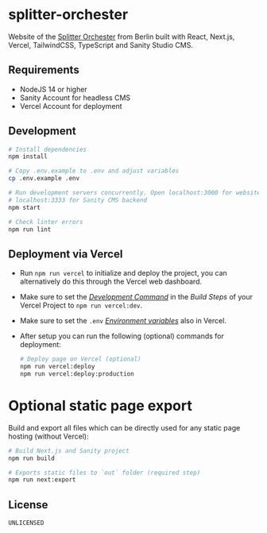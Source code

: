 splitter-orchester
===

Website of the [Splitter Orchester](https://splitter.berlin) from Berlin built with React, Next.js, Vercel, TailwindCSS, TypeScript and Sanity Studio CMS.

## Requirements

* NodeJS 14 or higher
* Sanity Account for headless CMS
* Vercel Account for deployment

## Development

```bash
# Install dependencies
npm install

# Copy .env.example to .env and adjust variables
cp .env.example .env

# Run development servers concurrently. Open localhost:3000 for website,
# localhost:3333 for Sanity CMS backend
npm start

# Check linter errors
npm run lint
```

## Deployment via Vercel

* Run `npm run vercel` to initialize and deploy the project, you can alternatively do this through the Vercel web dashboard.
* Make sure to set the [*Development Command*](https://vercel.com/docs/build-step#development-command) in the *Build Steps* of your Vercel Project to `npm run vercel:dev`.
* Make sure to set the `.env` [*Environment variables*](https://vercel.com/docs/environment-variables) also in Vercel.
* After setup you can run the following (optional) commands for deployment:

  ```bash
  # Deploy page on Vercel (optional)
  npm run vercel:deploy
  npm run vercel:deploy:production
  ```

# Optional static page export

Build and export all files which can be directly used for any static page hosting (without Vercel):

```bash
# Build Next.js and Sanity project
npm run build

# Exports static files to `out` folder (required step)
npm run next:export
```

## License

`UNLICENSED`
